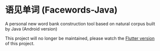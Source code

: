 # 语见单词 (Facewords-Java)

A personal new word bank construction tool based on natural corpus built by Java (Android version)

This project will no longer be maintained, please watch the [Flutter version](https://github.com/huangjunxin/Facewords) of this project.
